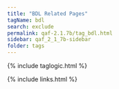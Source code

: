 ```yaml
---
title: "BDL Related Pages"
tagName: bdl
search: exclude
permalink: qaf-2.1.7b/tag_bdl.html
sidebar: qaf_2_1_7b-sidebar
folder: tags
---
```

{% include taglogic.html %}

{% include links.html %}

